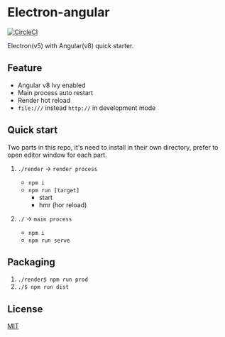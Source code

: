 # Electron-angular
[![CircleCI](https://circleci.com/gh/diyews/electron-angular.svg?style=svg)](https://circleci.com/gh/diyews/electron-angular)

Electron(v5) with Angular(v8) quick starter.

## Feature
- Angular v8 Ivy enabled
- Main process auto restart
- Render hot reload
- `file:///` instead `http://` in development mode

## Quick start
Two parts in this repo, it's need to install in their own directory, prefer to open editor window for each part.

 1. `./render` -> `render process`
    - `npm i`
    - `npm run [target]`
      - start
      - hmr (hor reload)

 2. `./` -> `main process`
    - `npm i`
    - `npm run serve`
 
## Packaging
1. `./render$ npm run prod`
2. `./$ npm run dist`
 
## License
[MIT](https://choosealicense.com/licenses/mit/)
